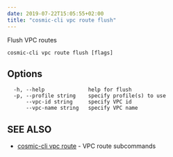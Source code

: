 ```yaml
---
date: 2019-07-22T15:05:55+02:00
title: "cosmic-cli vpc route flush"
---
```

Flush VPC routes

```text
cosmic-cli vpc route flush [flags]
```

## Options

```text
  -h, --help              help for flush
  -p, --profile string    specify profile(s) to use
      --vpc-id string     specify VPC id
      --vpc-name string   specify VPC name
```

## SEE ALSO

* [cosmic-cli vpc route](../cosmic-cli_vpc_route/) - VPC route subcommands
